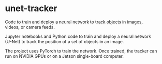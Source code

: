 # unet-tracker

Code to train and deploy a neural network to track objects in images, videos, or camera feeds.

Jupyter notebooks and Python code to train and deploy a neural network (U-Net) to track the position of a set of objects in an image.

The project uses PyTorch to train the network. Once trained, the tracker can run on NVIDIA GPUs or on a Jetson single-board computer.
